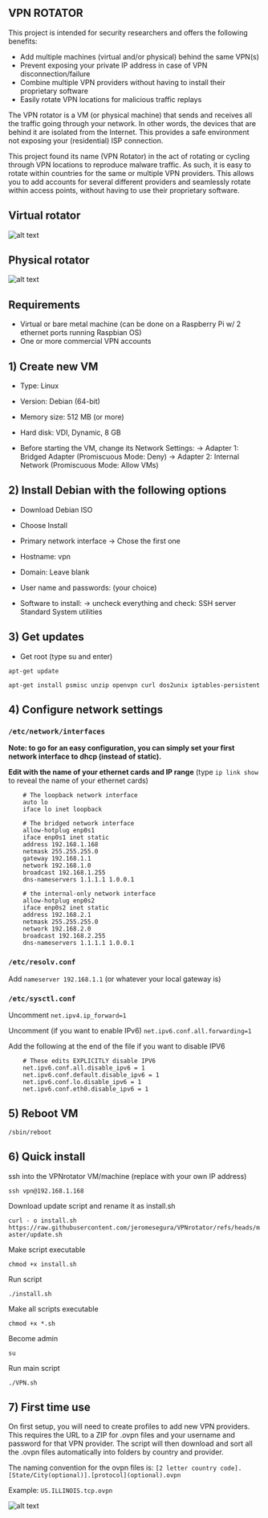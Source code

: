 ## VPN ROTATOR ##

This project is intended for security researchers and offers the following benefits:

- Add multiple machines (virtual and/or physical) behind the same VPN(s)
- Prevent exposing your private IP address in case of VPN disconnection/failure
- Combine multiple VPN providers without having to install their proprietary software
- Easily rotate VPN locations for malicious traffic replays

The VPN rotator is a VM (or physical machine) that sends and receives all the traffic going through your network. In other words, the devices that are behind it are isolated from the Internet. This provides a safe environment not exposing your (residential) ISP connection.

This project found its name (VPN Rotator) in the act of rotating or cycling through VPN locations to reproduce malware traffic. As such, it is easy to rotate within countries for the same or multiple VPN providers. This allows you to add accounts for several different providers and seamlessly rotate within access points, without having to use their proprietary software.

## Virtual rotator

![alt text](https://github.com/malwareinfosec/vpnrotator/blob/master/img/rotator_diagram.png)

## Physical rotator

![alt text](https://github.com/malwareinfosec/vpnrotator/blob/master/img/pi.png)

## Requirements

- Virtual or bare metal machine (can be done on a Raspberry Pi w/ 2 ethernet ports running Raspbian OS)
- One or more commercial VPN accounts

## 1) Create new VM

- Type: Linux
- Version: Debian (64-bit)
- Memory size: 512 MB (or more)
- Hard disk: VDI, Dynamic, 8 GB

- Before starting the VM, change its Network Settings:
-> Adapter 1: Bridged Adapter (Promiscuous Mode: Deny)
-> Adapter 2: Internal Network (Promiscuous Mode: Allow VMs)

## 2) Install Debian with the following options

- Download Debian ISO
- Choose Install

- Primary network interface
-> Chose the first one

- Hostname: vpn
- Domain: Leave blank

- User name and passwords: (your choice)

- Software to install:
-> uncheck everything and check:
SSH server
Standard System utilities

## 3) Get updates

- Get root (type su and enter)

`apt-get update`

`apt-get install psmisc unzip openvpn curl dos2unix iptables-persistent`

## 4) Configure network settings

### `/etc/network/interfaces`

**Note: to go for an easy configuration, you can simply set your first network interface to dhcp (instead of static).**

**Edit with the name of your ethernet cards and IP range**
(type `ip link show` to reveal the name of your ethernet cards)

        # The loopback network interface
        auto lo
        iface lo inet loopback

        # The bridged network interface
        allow-hotplug enp0s1
        iface enp0s1 inet static
        address 192.168.1.168
        netmask 255.255.255.0
        gateway 192.168.1.1
        network 192.168.1.0
        broadcast 192.168.1.255
        dns-nameservers 1.1.1.1 1.0.0.1

        # the internal-only network interface
        allow-hotplug enp0s2
        iface enp0s2 inet static
        address 192.168.2.1
        netmask 255.255.255.0
        network 192.168.2.0
        broadcast 192.168.2.255
        dns-nameservers 1.1.1.1 1.0.0.1

### `/etc/resolv.conf`

Add `nameserver 192.168.1.1` (or whatever your local gateway is)

### `/etc/sysctl.conf`

Uncomment `net.ipv4.ip_forward=1`

Uncomment (if you want to enable IPv6) `net.ipv6.conf.all.forwarding=1`

Add the following at the end of the file if you want to disable IPV6

        # These edits EXPLICITLY disable IPV6
        net.ipv6.conf.all.disable_ipv6 = 1
        net.ipv6.conf.default.disable_ipv6 = 1
        net.ipv6.conf.lo.disable_ipv6 = 1
        net.ipv6.conf.eth0.disable_ipv6 = 1

## 5) Reboot VM

`/sbin/reboot`

## 6) Quick install

ssh into the VPNrotator VM/machine (replace with your own IP address)

``ssh vpn@192.168.1.168``

Download update script and rename it as install.sh

``curl - o install.sh https://raw.githubusercontent.com/jeromesegura/VPNrotator/refs/heads/master/update.sh``

Make script executable

``chmod +x install.sh``

Run script

``./install.sh``

Make all scripts executable

``chmod +x *.sh``

Become admin

``su``

Run main script

``./VPN.sh``

## 7) First time use

On first setup, you will need to create profiles to add new VPN providers. This requires the URL to a ZIP for .ovpn files and your username and password for that VPN provider. The script will then download and sort all the .ovpn files automatically into folders by country and provider.

The naming convention for the ovpn files is: ``[2 letter country code].[State/City(optional)].[protocol](optional).ovpn``

Example: ``US.ILLINOIS.tcp.ovpn``

![alt text](https://github.com/malwareinfosec/vpnrotator/blob/master/img/rotator.gif)
